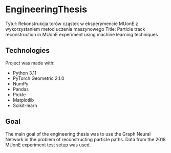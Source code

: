 # EngineeringThesis

Tytuł: Rekonstrukcja torów cząstek w eksperymencie MUonE z wykorzystaniem metod uczenia maszynowego
Title: Particle track reconstruction in MUonE experiment using machine learning techniques

## Technologies
Project was made with:
* Python 3.11
* PyTorch Geometric 2.1.0
* NumPy
* Pandas
* Pickle
* Matplotlib
* Scikit-learn

## Goal
The main goal of the engineering thesis was to use the Graph Neural Network in the problem of reconstructing particle paths. Data from the 2018 MUonE experiment test setup was used.
